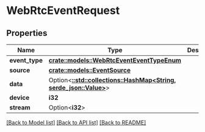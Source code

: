# WebRtcEventRequest

## Properties

Name | Type | Description | Notes
------------ | ------------- | ------------- | -------------
**event_type** | [**crate::models::WebRtcEventEventTypeEnum**](WebRTCEventEventTypeEnum.md) |  | 
**source** | [**crate::models::EventSource**](EventSource.md) |  | 
**data** | Option<[**::std::collections::HashMap<String, serde_json::Value>**](serde_json::Value.md)> |  | [optional]
**device** | **i32** |  | 
**stream** | Option<**i32**> |  | [optional]

[[Back to Model list]](../README.md#documentation-for-models) [[Back to API list]](../README.md#documentation-for-api-endpoints) [[Back to README]](../README.md)


